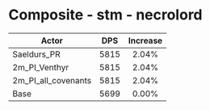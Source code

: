 # Composite - stm - necrolord
| Actor | DPS | Increase |
|---|:---:|:---:|
|Saeldurs_PR|5815|2.04%|
|2m_PI_Venthyr|5815|2.04%|
|2m_PI_all_covenants|5815|2.04%|
|Base|5699|0.00%|
